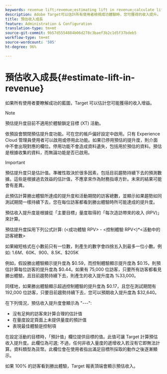 ```yaml
---
keywords: revenue lift;revenue;estimating lift in revenue;calculate lift;estimated value
description: Adobe Target可以估計所有使用者檢視成功體驗時，您可獲得的收入提升。
title: 預估收入成長
feature: Administration & Configuration
translation-type: tm+mt
source-git-commit: 9b57d5554884b06d278c3baef3b2c1d5f37bdeb5
workflow-type: tm+mt
source-wordcount: '505'
ht-degree: 96%

---
```



# 預估收入成長{#estimate-lift-in-revenue}

如果所有使用者要瞭解成功的藍圖，Target 可以估計您可能獲得的收入增益。

>[!NOTE]
>
>預估提升度目前不適用於體驗鎖定目標 (XT) 活動。

依預設會關閉預估提升度功能。可在您的帳戶偏好設定中啟用。只有 Experience Cloud 管理員使用者可以啟用或停用此功能。如果已停用預估的提升度，則介面中不會出現對應的欄位。停用功能不會造成資料遺失，包括用於預估的資料。預估是根據收集的資料，而無論功能是否已啟用。

>[!IMPORTANT]
>
>預估提升度只是估計值。準確性取決於很多因素，包括目前趨勢持續下去的預測數據。這些是根據過去效益的估計值，不應拿來作為財務指導方針。未來的結果可能會有差異。

此預估計算勝出體驗所達成的提升度和活動期間的訪客總數，並顯示如果趨勢如同測試期間一樣持續下去，您在每位訪客都看到勝出體驗時所可能達成的提升度。

預估收入提升度是根據從「主要目標」量度取得的「每次造訪帶來的收入 (RPV)」來計算。

預估提升度採用下列公式計算: (&lt;成功體驗 RPV> - &lt;控制體驗 RPV&lt;)*&lt;活動中的訪客總數>

如果縮短格式在小數前只有一位數，則產生的數字會四捨五入到最多一位小數。例如: $1.6M、$60K、$900、$8.5K、$205K

例如，假設勝出體驗顯示提升度為 $0.59，而控制體驗顯示提升度為 $0.15，則預估計算每位訪客的提升度為 $0.44。如果有 75,000 位訪客，只要所有訪客都看見勝出體驗，且目前趨勢持續下去，則產生的收入提升度為 %33,000。

同樣地，如果勝出體驗顯示超過控制體驗的提升度為 $0.17，且您在測試期間有 192,000 位訪客，只要目前趨勢持續下去，您可以預期收入提升度為 $32,640。

在下列情況，預估收入提升度會顯示為 &quot;---&quot;:

* 沒有足夠的訪客來計算合理的估計值
* 在量度設定頁面上未提供量度的預計值
* 表現最佳體驗是控制項

在設定活動的目標時，「預計值」欄位提供目標的值。此值可讓 Target 計算預估收入提升度。此欄位為可選; 不過，任何非收入量度的遞增收入若沒有它即無法計算。資料類型為貨幣。此欄位會在使用者指出滿足目標所採取的動作之後逐漸顯示。

如果 100% 的訪客看到勝出體驗，Target 報表頂端會顯示預估收入。
